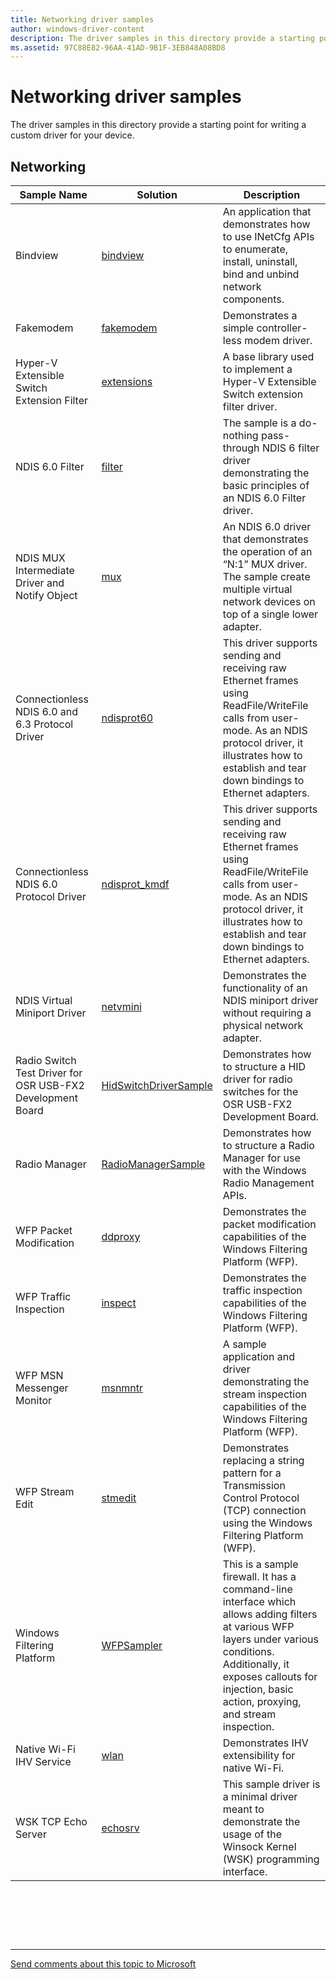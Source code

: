 ```yaml
---
title: Networking driver samples
author: windows-driver-content
description: The driver samples in this directory provide a starting point for writing a custom driver for your device.
ms.assetid: 97C88E82-96AA-41AD-9B1F-3EB848A08BD8
---
```


# Networking driver samples


The driver samples in this directory provide a starting point for writing a custom driver for your device.

## Networking


| Sample Name                                                | Solution                                                                 | Description                                                                                                                                                                                                                            |
|------------------------------------------------------------|--------------------------------------------------------------------------|----------------------------------------------------------------------------------------------------------------------------------------------------------------------------------------------------------------------------------------|
| Bindview                                                   | [bindview](http://go.microsoft.com/fwlink/p/?LinkId=617732)              | An application that demonstrates how to use INetCfg APIs to enumerate, install, uninstall, bind and unbind network components.                                                                                                         |
| Fakemodem                                                  | [fakemodem](http://go.microsoft.com/fwlink/p/?LinkId=617733)             | Demonstrates a simple controller-less modem driver.                                                                                                                                                                                    |
| Hyper-V Extensible Switch Extension Filter                 | [extensions](http://go.microsoft.com/fwlink/p/?LinkId=617913)            | A base library used to implement a Hyper-V Extensible Switch extension filter driver.                                                                                                                                                  |
| NDIS 6.0 Filter                                            | [filter](http://go.microsoft.com/fwlink/p/?LinkId=617915)                | The sample is a do-nothing pass-through NDIS 6 filter driver demonstrating the basic principles of an NDIS 6.0 Filter driver.                                                                                                          |
| NDIS MUX Intermediate Driver and Notify Object             | [mux](http://go.microsoft.com/fwlink/p/?LinkId=617916)                   | An NDIS 6.0 driver that demonstrates the operation of an “N:1” MUX driver. The sample create multiple virtual network devices on top of a single lower adapter.                                                                        |
| Connectionless NDIS 6.0 and 6.3 Protocol Driver            | [ndisprot60](http://go.microsoft.com/fwlink/p/?LinkId=617917)            | This driver supports sending and receiving raw Ethernet frames using ReadFile/WriteFile calls from user-mode. As an NDIS protocol driver, it illustrates how to establish and tear down bindings to Ethernet adapters.                 |
| Connectionless NDIS 6.0 Protocol Driver                    | [ndisprot\_kmdf](http://go.microsoft.com/fwlink/p/?LinkId=620197)        | This driver supports sending and receiving raw Ethernet frames using ReadFile/WriteFile calls from user-mode. As an NDIS protocol driver, it illustrates how to establish and tear down bindings to Ethernet adapters.                 |
| NDIS Virtual Miniport Driver                               | [netvmini](http://go.microsoft.com/fwlink/p/?LinkId=617918)              | Demonstrates the functionality of an NDIS miniport driver without requiring a physical network adapter.                                                                                                                                |
| Radio Switch Test Driver for OSR USB-FX2 Development Board | [HidSwitchDriverSample](http://go.microsoft.com/fwlink/p/?LinkId=617919) | Demonstrates how to structure a HID driver for radio switches for the OSR USB-FX2 Development Board.                                                                                                                                   |
| Radio Manager                                              | [RadioManagerSample](http://go.microsoft.com/fwlink/p/?LinkId=617920)    | Demonstrates how to structure a Radio Manager for use with the Windows Radio Management APIs.                                                                                                                                          |
| WFP Packet Modification                                    | [ddproxy](http://go.microsoft.com/fwlink/p/?LinkId=617930)               | Demonstrates the packet modification capabilities of the Windows Filtering Platform (WFP).                                                                                                                                             |
| WFP Traffic Inspection                                     | [inspect](http://go.microsoft.com/fwlink/p/?LinkId=617931)               | Demonstrates the traffic inspection capabilities of the Windows Filtering Platform (WFP).                                                                                                                                              |
| WFP MSN Messenger Monitor                                  | [msnmntr](http://go.microsoft.com/fwlink/p/?LinkId=617932)               | A sample application and driver demonstrating the stream inspection capabilities of the Windows Filtering Platform (WFP).                                                                                                              |
| WFP Stream Edit                                            | [stmedit](http://go.microsoft.com/fwlink/p/?LinkId=617933)               | Demonstrates replacing a string pattern for a Transmission Control Protocol (TCP) connection using the Windows Filtering Platform (WFP).                                                                                               |
| Windows Filtering Platform                                 | [WFPSampler](http://go.microsoft.com/fwlink/p/?LinkId=620198)            | This is a sample firewall. It has a command-line interface which allows adding filters at various WFP layers under various conditions. Additionally, it exposes callouts for injection, basic action, proxying, and stream inspection. |
| Native Wi-Fi IHV Service                                   | [wlan](http://go.microsoft.com/fwlink/p/?LinkId=617934)                  | Demonstrates IHV extensibility for native Wi-Fi.                                                                                                                                                                                       |
| WSK TCP Echo Server                                        | [echosrv](http://go.microsoft.com/fwlink/p/?LinkId=617935)               | This sample driver is a minimal driver meant to demonstrate the usage of the Winsock Kernel (WSK) programming interface.                                                                                                               |

 

 

 


--------------------
[Send comments about this topic to Microsoft](mailto:wsddocfb@microsoft.com?subject=Documentation%20feedback%20%5Bwdkappendix\wdkappendix%5D:%20Networking%20driver%20samples%20%20RELEASE:%20%289/9/2016%29&body=%0A%0APRIVACY%20STATEMENT%0A%0AWe%20use%20your%20feedback%20to%20improve%20the%20documentation.%20We%20don't%20use%20your%20email%20address%20for%20any%20other%20purpose,%20and%20we'll%20remove%20your%20email%20address%20from%20our%20system%20after%20the%20issue%20that%20you're%20reporting%20is%20fixed.%20While%20we're%20working%20to%20fix%20this%20issue,%20we%20might%20send%20you%20an%20email%20message%20to%20ask%20for%20more%20info.%20Later,%20we%20might%20also%20send%20you%20an%20email%20message%20to%20let%20you%20know%20that%20we've%20addressed%20your%20feedback.%0A%0AFor%20more%20info%20about%20Microsoft's%20privacy%20policy,%20see%20http://privacy.microsoft.com/default.aspx. "Send comments about this topic to Microsoft")


